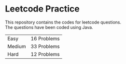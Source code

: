 # Leetcode Practice
This repository contains the codes for leetcode questions. <br>
The questions have been coded using Java. <br>
<table><tr><td>Easy</td><td>16 Problems</td></tr><tr><td>Medium</td><td>33 Problems</td></tr><tr><td>Hard</td><td>12 Problems</td></tr></table>
